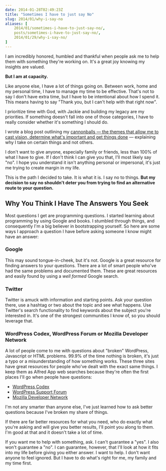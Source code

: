 ```yaml
---
date: 2014-01-28T02:49:23Z
title: "Sometimes I have to just say No"
slug: 2014/01/why-i-say-no
aliases: [
    2014/01/sometimes-i-have-to-just-say-no/,
    posts/sometimes-i-have-to-just-say-no/,
    2014/01/29/why-i-say-no/
]
---
```


I am incredibly honored, humbled and thankful when people ask me to help them with something they're working on. It's a great joy knowing my insights are valued.

**But I am at capacity.**

Like anyone else, I have a lot of things going on. Between work, home and my personal time, I have to manage my time to be effective. That's not to say I don't have extra time, but I have to be intentional about how I spend it. This means having to say "Thank you, but I can't help with that right now".

I prioritize time with God, with Jackie and building my legacy are my priorities. If something doesn't fall into one of those categories, I have to really consider whether it's something I should do.

I wrote a blog post outlining my [cannonballs — the themes that allow me to cast vision, determine what's important and get things done](http://bit.ly/19RXcgu) — explaining why I take on certain things and not others.

I don't want to give anyone, especially family or friends, less than 100% of what I have to give. If I don't think I can give you that, I'll most likely say "no". I hope you understand it isn't anything personal or impersonal, it's just me trying to create margin in my life.

This is the path I decided to take. It is what it is. I say no to things. **But my decision to say no shouldn't deter you from trying to find an alternative route to your question.**

## Why You Think I Have The Answers You Seek

Most questions I get are programming questions. I started learning about programming by using Google and books. I stumbled through things, and consequently I'm a big believer in bootstrapping yourself. So here are some ways I approach a question I have before asking someone I know might have an answer:

### Google

This may sound tongue-in-cheek, but it's not. Google is a great resource for finding answers to your questions. There are a lot of smart people who've had the same problems and documented them. These are great resources and easily found by using a _well formed_ Google search.

### Twitter

Twitter is amuck with information and starting points. Ask your question there, use a hashtag or two about the topic and see what happens. Use Twitter's search functionality to find keywords about the subject you're interested in. It's one of the strongest communities I know of, so you should leverage that.

### WordPress Codex, WordPress Forum or Mozilla Developer Network

A lot of people come to me with questions about "broken" WordPress, Javascript or HTML problems. 99.9% of the time nothing is broken, it's just a typo or a misunderstanding of how something works. These three sites have great resources for people who've dealt with the exact same things. I keep them as Alfred App web searches because they're often the first places I'll go when people have questions:


- [WordPress Codex](http://codex.wordpress.org/)
- [WordPress Support Forum](http://wordpress.org/support/)
- [Mozilla Developer Network](https://developer.mozilla.org/en-US/)


I'm not any smarter than anyone else, I've just learned how to ask better questions because I've broken my share of things.

If there are far better resources for what you need, who do exactly what you're asking and will give you better results, I'll point you along to them. I'm good at that and it doesn't take a lot of time.

If you want me to help with something, ask. I can't guarantee a "yes". I also won't guarantee a "no". I can guarantee, however, that I'll look at how it fits into my life before giving you either answer. I want to help. I don't want anyone to feel ignored. But I have to do what's right for me, my family and my time first.
